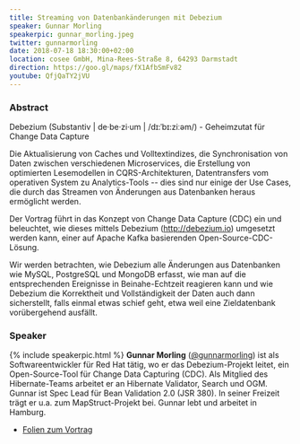 ```yaml
---
title: Streaming von Datenbankänderungen mit Debezium
speaker: Gunnar Morling
speakerpic: gunnar_morling.jpeg
twitter: gunnarmorling
date: 2018-07-18 18:30:00+02:00
location: cosee GmbH, Mina-Rees-Straße 8, 64293 Darmstadt
direction: https://goo.gl/maps/fX1AfbSmFv82
youtube: QfjQaTY2jVU
---
```


### Abstract

Debezium \(Substantiv \| de·be·zi·um \| /dɪ:ˈbɪ:ziːəm/\) - Geheimzutat für Change Data Capture

Die Aktualisierung von Caches und Volltextindizes, die Synchronisation von Daten zwischen verschiedenen Microservices, die Erstellung von optimierten Lesemodellen in CQRS-Architekturen, Datentransfers vom operativen System zu Analytics-Tools -- dies sind nur einige der Use Cases, die durch das Streamen von Änderungen aus Datenbanken heraus ermöglicht werden.

Der Vortrag führt in das Konzept von Change Data Capture (CDC) ein und beleuchtet, wie dieses mittels Debezium (http://debezium.io) umgesetzt werden kann, einer auf Apache Kafka basierenden Open-Source-CDC-Lösung.

Wir werden betrachten, wie Debezium alle Änderungen aus Datenbanken wie MySQL, PostgreSQL und MongoDB erfasst, wie man auf die entsprechenden Ereignisse in Beinahe-Echtzeit reagieren kann und wie Debezium die Korrektheit und Vollständigkeit der Daten auch dann sicherstellt, falls einmal etwas schief geht, etwa weil eine Zieldatenbank vorübergehend ausfällt.

### Speaker

{% include speakerpic.html %}
__Gunnar Morling__ ([@gunnarmorling](https://twitter.com/gunnarmorling)) ist als Softwareentwickler für Red Hat tätig, wo er das Debezium-Projekt leitet, ein Open-Source-Tool für Change Data Capturing (CDC). Als Mitglied des Hibernate-Teams arbeitet er an Hibernate Validator, Search und OGM. Gunnar ist Spec Lead für Bean Validation 2.0 (JSR 380). In seiner Freizeit trägt er u.a. zum MapStruct-Projekt bei. Gunnar lebt und arbeitet in Hamburg.

- [Folien zum Vortrag](https://speakerdeck.com/gunnarmorling/streaming-von-datenbankanderungen-mit-debezium-jug-darmstadt)

